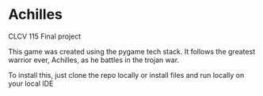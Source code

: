 # Achilles
CLCV 115 Final project

This game was created using the pygame tech stack. It follows the greatest warrior ever, Achilles, as he battles in the trojan war.

To install this, just clone the repo locally or install files and run locally on your local IDE
